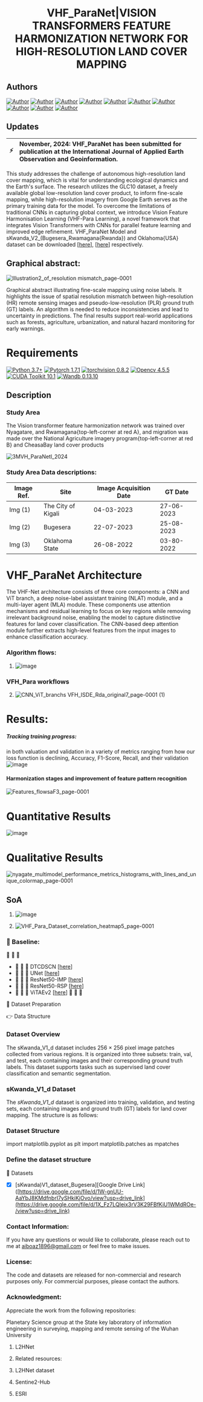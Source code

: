# <h1 align="center">  <b>VHF_ParaNet|VISION TRANSFORMERS FEATURE HARMONIZATION NETWORK FOR  HIGH-RESOLUTION LAND COVER MAPPING </b><br></h1>

<h2 align="left">Authors <br></h2>

[![Author](https://img.shields.io/badge/Boaz-MWUBAHIMANA-orange.svg)](https://github.com/BoazGithub) 
[![Author](https://img.shields.io/badge/YAN-Jianguo-orange.svg)](http://www.lmars.whu.edu.cn/enjianguo-yan/) 
[![Author](https://img.shields.io/badge/Swalpa-KumarRoy-orange.svg)](https://ieeexplore.ieee.org/author/37086689617) 
[![Author](https://img.shields.io/badge/Maurice-Mugabowindekwe-orange.svg)](https://researchprofiles.ku.dk/en/persons/maurice-mugabowindekwe) 
[![Author](https://img.shields.io/badge/Xiao-Huang-orange.svg)](https://envs.emory.edu/people/bios/Huang-Xiao%20.html) 
[![Author](https://img.shields.io/badge/Elias-Nyandwi-orange.svg)](https://cst.ur.ac.rw/?Dr-Elias-Nyandwi-723) 
[![Author](https://img.shields.io/badge/Eric-Habineza-orange.svg)](https://www.linkedin.com/in/eric-habineza-79559519b/?originalSubdomain=rw) 
[![Author](https://img.shields.io/badge/Fidele-Mwizerwa-orange.svg)](https://cst.ur.ac.rw/?Mrs-Fidele-MWIZERWA) 
[![Author](https://img.shields.io/badge/Joseph-Tuyishimire-orange.svg)](https://cst.ur.ac.rw/?Mr-Joseph-Tuyishimire) 
[![Author](https://img.shields.io/badge/Dingruibo-Miao-orange.svg)](https://ieeexplore.ieee.org/author/37089315877) 

## Updates
| :zap:         | November, 2024: VHF_ParaNet has been submitted for publication at the International Journal of Applied Earth Observation and Geoinformation. |
|---------------|:------------------------|

This study addresses the challenge of autonomous high-resolution land cover mapping, which is vital for understanding ecological dynamics and the Earth's surface. The research utilizes the GLC10 dataset, a freely available global low-resolution land cover product, to inform fine-scale mapping, while high-resolution imagery from Google Earth serves as the primary training data for the model. To overcome the limitations of traditional CNNs in capturing global context, we introduce Vision Feature Harmonisation Learning (VHF-Para Learning), a novel framework that integrates Vision Transformers with CNNs for parallel feature learning and improved edge refinement. VHF_ParaNet Model and sKwanda_V2_(Bugesera_Rwamagana{Rwanda}) and Oklahoma{USA} dataset can be downloaded [[here](https://drive.google.com/drive/folders/1h9T6w84P8b2xyD81at4JMn30VekAS53E?usp=drive_link)], [[here](https://drive.google.com/file/d/1X_Fz7LQIeix3rV3K29FBfKiU1WMdROe-/view?usp=drive_link)]  respectively.
 
## Graphical abstract: 

![Illustration2_of_resolution mismatch_page-0001](https://github.com/user-attachments/assets/1830acbc-aa7f-4e49-b650-038919f72964)

Graphical abstract illustrating fine-scale mapping using noise labels. It highlights the issue of spatial resolution mismatch between high-resolution (HR) remote sensing images and pseudo-low-resolution (PLR) ground truth (GT) labels. An algorithm is needed to reduce inconsistencies and lead to uncertainty in predictions. The final results support real-world applications such as forests, agriculture, urbanization, and natural hazard monitoring for early warnings.

# Requirements 


[![Python 3.7+](https://img.shields.io/badge/Python-3.7+-blue.svg)](https://www.python.org/downloads/release/python-376/) 
[![Pytorch 1.7.1](https://img.shields.io/badge/Pytorch-1.7.1-blue.svg)](https://pytorch.org/get-started/previous-versions/)
[![torchvision 0.8.2](https://img.shields.io/badge/torchvision-0.8.2-blue.svg)](https://pypi.org/project/torchvision/0.8.2/)
[![Opencv 4.5.5](https://img.shields.io/badge/Opencv-4.5.5-blue.svg)](https://opencv.org/opencv-4-5-5/)
[![CUDA Toolkit 10.1](https://img.shields.io/badge/CUDA-10.1-blue.svg)](https://developer.nvidia.com/cuda-10.1-download-archive-base)
[![Wandb 0.13.10](https://img.shields.io/badge/Wandb-0.13.10-blue.svg)](https://pypi.org/project/wandb/)
## Description

###  Study Area
The Vision transformer feature harmonization network was trained over Nyagatare, and Rwamagana{top-left-corner at red A}, and migration was made over the National Agriculture imagery program{top-left-corner at red B} and CheasaBay land cover products

![3MVH_ParaNetl_2024](https://github.com/user-attachments/assets/6dbddb6a-6101-4944-84c6-b59101ff4345)

###  Study Area Data descriptions:
| Image Ref. |      Site     | Image Acquisition Date  |   GT Date   |
| ---------- | ------------- | ----------- | ------------ | 
|   Img (1)  |   The City of Kigali  |  04-03-2023 |  27-06-2023 |
|   Img (2)  |      Bugesera        |  22-07-2023  |  25-08-2023  |  
|   Img (3)  |   Oklahoma State    |  26-08-2022  |  03-80-2022  |  



# VHF_ParaNet Architecture

The VHF-Net architecture consists of three core components: a CNN and ViT branch, a deep noise-label assistant training (NLAT) module, and a multi-layer agent (MLA) module. These components use attention mechanisms and residual learning to focus on key regions while removing irrelevant background noise, enabling the model to capture distinctive features for land cover classification. The CNN-based deep attention module further extracts high-level features from the input images to enhance classification accuracy. 
### Algorithm flows:
1. ![image](https://github.com/user-attachments/assets/c9925924-8750-41c3-86b5-8fe279f437c5)

### VFH_Para workflows
2. ![CNN_ViT_branchs VFH_ISDE_Rda_original7_page-0001 (1)](https://github.com/user-attachments/assets/b51404f5-b143-4116-89be-f2fdc1efdd90)



# Results:

##### Tracking training progress:
in both valuation and validation in a variety of metrics ranging from how our loss function is declining, Accuracy, F1-Score, Recall, and their validation
![image](https://github.com/user-attachments/assets/316990c2-101f-4159-9397-22671d9b0863)

#### Harmonization stages and improvement of feature pattern recognition 

![Features_flowsaF3_page-0001](https://github.com/user-attachments/assets/2db43d0a-a2ed-40a8-a763-e1782b69c191)


# Quantitative Results

![image](https://github.com/user-attachments/assets/9d7fb582-3134-43c6-9c44-0daaf8b3d362)


# Qualitative Results

![nyagate_multimodel_performance_metrics_histograms_with_lines_and_unique_colormap_page-0001](https://github.com/user-attachments/assets/9c1c3e94-46a5-4a65-b35a-229156094ea0)

## SoA

1. ![image](https://github.com/user-attachments/assets/35db271b-8d92-480d-9f36-24ea08ad41ec)



2. ![VHF_Para_Dataset_correlation_heatmap5_page-0001](https://github.com/user-attachments/assets/5d3040cb-7e4c-4cde-8b5d-b7b244091aa6)


### 🔭 Baseline:

📖 📖 📖 
- :open_book:	:open_book:	 :open_book: DTCDSCN [[here](https://www.sciencedirect.com/science/article/abs/pii/S0924271622002180)]
- :open_book:	:open_book:	 :open_book: UNet [[here](https://www.int-arch-photogramm-remote-sens-spatial-inf-sci.net/XLIV-4-W3-2020/215/2020/)]
- :open_book:	:open_book:	 :open_book: ResNet50-IMP [[here](https://openaccess.thecvf.com/content_cvpr_2016/papers/He_Deep_Residual_Learning_CVPR_2016_paper.pdf)]
- :open_book:	:open_book:	 :open_book: ResNet50-RSP [[here](https://ieeexplore.ieee.org/abstract/document/9782149)]
- :open_book:	:open_book:	 :open_book: ViTAEv2 [[here](https://arxiv.org/pdf/2202.10108.pdf)]
📖 📖 📖


💬 Dataset Preparation


👉 Data Structure
### Dataset Overview
The sKwanda_V1_d dataset includes 256 × 256 pixel image patches collected from various regions. It is organized into three subsets: train, val, and test, each containing images and their corresponding ground truth labels. This dataset supports tasks such as supervised land cover classification and semantic segmentation.
### sKwanda_V1_d Dataset

The *sKwanda_V1_d* dataset is organized into training, validation, and testing sets, each containing images and ground truth (GT) labels for land cover mapping. The structure is as follows:

### Dataset Structure
import matplotlib.pyplot as plt
import matplotlib.patches as mpatches


### Define the dataset structure
🚚 Datasets


- [x] [sKwanda)V1_dataset_Bugesera][Google Drive Link]([https://drive.google.com/file/d/1W-gnUU-AaYbJ8KMdfnbrI7ySHkiKjOvo/view?usp=drive_link](https://drive.google.com/file/d/1X_Fz7LQIeix3rV3K29FBfKiU1WMdROe-/view?usp=drive_link)


###  Contact Information:


If you have any questions or would like to collaborate, please reach out to me at aiboaz1896@gmail.com or feel free to make issues.

### License: 


The code and datasets are released for non-commercial and research purposes only. For commercial purposes, please contact the authors.

### Acknowledgment:


Appreciate the work from the following repositories:


Planetary Science group at the State key laboratory of information engineering in surveying, mapping and remote sensing of the Wuhan University 

1. L2HNet

2. Related resources:


3. L2HNet dataset


4. Sentine2-Hub


5. ESRI 
